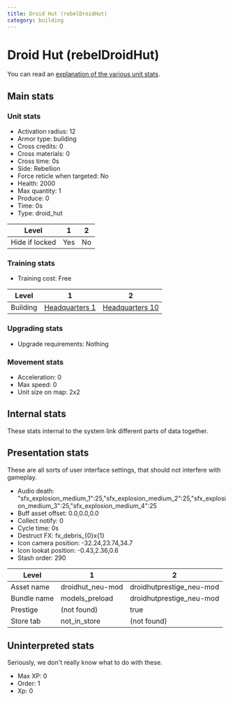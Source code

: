 ```yaml
---
title: Droid Hut (rebelDroidHut)
category: building
---
```


# Droid Hut (rebelDroidHut)

You can read an [explanation  of the various unit stats](unitexplained.md).

## Main stats

### Unit stats

  * Activation radius: 12
  * Armor type: building
  * Cross credits: 0
  * Cross materials: 0
  * Cross time: 0s
  * Side: Rebellion
  * Force reticle when targeted: No
  * Health: 2000
  * Max quantity: 1
  * Produce: 0
  * Time: 0s
  * Type: droid_hut

|Level         |1  |2 |
|--------------|---|--|
|Hide if locked|Yes|No|


### Training stats

  * Training cost: Free

|Level   |1                             |2                              |
|--------|------------------------------|-------------------------------|
|Building|[Headquarters 1](rebelHQ.html)|[Headquarters 10](rebelHQ.html)|


### Upgrading stats

  * Upgrade requirements: Nothing

### Movement stats

  * Acceleration: 0
  * Max speed: 0
  * Unit size on map: 2x2

## Internal stats

These stats internal to the system link different parts of data together.


## Presentation stats

These are all sorts of user interface settings, that should not interfere with gameplay.

  * Audio death: "sfx_explosion_medium_1":25,"sfx_explosion_medium_2":25,"sfx_explosion_medium_3":25,"sfx_explosion_medium_4":25
  * Buff asset offset: 0.0,0.0,0.0
  * Collect notify: 0
  * Cycle time: 0s
  * Destruct FX: fx_debris_{0}x{1}
  * Icon camera position: -32.24,23.74,34.7
  * Icon lookat position: -0.43,2.36,0.6
  * Stash order: 290

|Level      |1               |2                       |
|-----------|----------------|------------------------|
|Asset name |droidhut_neu-mod|droidhutprestige_neu-mod|
|Bundle name|models_preload  |droidhutprestige_neu-mod|
|Prestige   |(not found)     |true                    |
|Store tab  |not_in_store    |(not found)             |


## Uninterpreted stats

Seriously, we don't really know what to do with these.

  * Max XP: 0
  * Order: 1
  * Xp: 0


